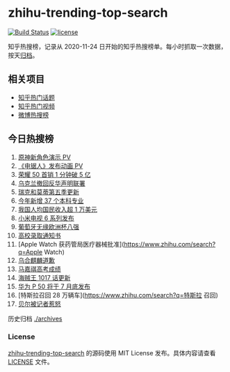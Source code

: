 # zhihu-trending-top-search

[![Build Status](https://github.com/justjavac/zhihu-trending-top-search/workflows/ci/badge.svg?branch=main)](https://github.com/justjavac/zhihu-trending-top-search/actions)
[![license](https://img.shields.io/github/license/justjavac/zhihu-trending-top-search)](https://github.com/justjavac/zhihu-trending-top-search/blob/main/LICENSE)

知乎热搜榜，记录从 2020-11-24 日开始的知乎热搜榜单。每小时抓取一次数据，按天[归档](./archives)。

## 相关项目

- [知乎热门话题](https://github.com/justjavac/zhihu-trending-hot-questions)
- [知乎热门视频](https://github.com/justjavac/zhihu-trending-hot-video)
- [微博热搜榜](https://github.com/justjavac/weibo-trending-hot-search)

## 今日热搜榜

<!-- BEGIN -->
<!-- 最后更新时间 Mon Jun 28 2021 18:06:08 GMT+0800 (China Standard Time) -->

1. [原神新角色演示 PV](https://www.zhihu.com/search?q=原神)
2. [《电锯人》发布动画 PV](https://www.zhihu.com/search?q=电锯人)
3. [荣耀 50 首销 1 分钟破 5 亿](https://www.zhihu.com/search?q=荣耀50)
4. [乌克兰撤回反华声明联署](https://www.zhihu.com/search?q=乌克兰)
5. [瑞克和莫蒂第五季更新](https://www.zhihu.com/search?q=瑞克和莫蒂)
6. [今年新增 37 个本科专业](https://www.zhihu.com/search?q=新专业)
7. [我国人均国民收入超 1 万美元](https://www.zhihu.com/search?q=人均国民收入)
8. [小米电视 6 系列发布](https://www.zhihu.com/search?q=小米电视)
9. [葡萄牙无缘欧洲杯八强](https://www.zhihu.com/search?q=葡萄牙队)
10. [高校录取通知书](https://www.zhihu.com/search?q=高校录取通知书)
11. [Apple Watch 获药管局医疗器械批准](https://www.zhihu.com/search?q=Apple Watch)
12. [乌合麒麟道歉](https://www.zhihu.com/search?q=乌合麒麟)
13. [马嘉祺高考成绩](https://www.zhihu.com/search?q=马嘉祺高考)
14. [海贼王 1017 话更新](https://www.zhihu.com/search?q=海贼王)
15. [华为 P 50 将于 7 月底发布](https://www.zhihu.com/search?q=华为p50)
16. [特斯拉召回 28 万辆车](https://www.zhihu.com/search?q=特斯拉 召回)
17. [贝尔被记者惹怒](https://www.zhihu.com/search?q=贝尔)

<!-- END -->

历史归档 [./archives](./archives)

### License

[zhihu-trending-top-search](https://github.com/justjavac/zhihu-trending-top-search)
的源码使用 MIT License 发布。具体内容请查看 [LICENSE](./LICENSE) 文件。
